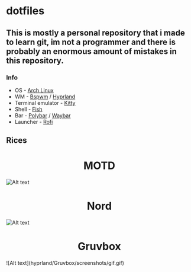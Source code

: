 <h1> dotfiles </h1>
<h2> This is mostly a personal repository that i made to learn git, im not a programmer and there is probably an enormous amount of mistakes in this repository. </h2>

<h3> Info </h3>

+ OS - [Arch Linux](https://archlinux.org/) 
+ WM - [Bspwm](https://github.com/baskerville/bspwm) / [Hyprland](https://hyprland.org/)
+ Terminal emulator - [Kitty](https://github.com/kovidgoyal/kitty)
+ Shell - [Fish](https://github.com/fish-shell/fish-shell)
+ Bar - [Polybar](https://github.com/polybar/polybar) / [Waybar](https://github.com/Alexays/Waybar)
+ Launcher - [Rofi](https://github.com/davatorium/rofi) 

## Rices
<p align="center">

<h1 align="center">MOTD</h1>

![Alt text](bspwm/MOTD/screenshots/gif.gif)

<h1 align="center">Nord</h1>

![Alt text](bspwm/Nord/screenshots/rice.gif)

<h1 align="center">Gruvbox</h1>
![Alt text](hyprland/Gruvbox/screenshots/gif.gif)
